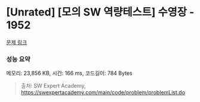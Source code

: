 # [Unrated] [모의 SW 역량테스트] 수영장 - 1952 

[문제 링크](https://swexpertacademy.com/main/code/problem/problemDetail.do?contestProbId=AV5PpFQaAQMDFAUq) 

### 성능 요약

메모리: 23,856 KB, 시간: 166 ms, 코드길이: 784 Bytes



> 출처: SW Expert Academy, https://swexpertacademy.com/main/code/problem/problemList.do